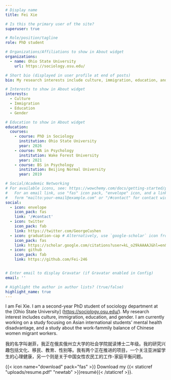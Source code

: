 ```yaml
---
# Display name
title: Fei Xie

# Is this the primary user of the site?
superuser: true

# Role/position/tagline
role: PhD student

# Organizations/Affiliations to show in About widget
organizations:
  - name: Ohio State University
    url: https://sociology.osu.edu/

# Short bio (displayed in user profile at end of posts)
bio: My research interests include culture, immigration, education, and gender.

# Interests to show in About widget
interests:
  - Culture
  - Immigration
  - Education
  - Gender

# Education to show in About widget
education:
  courses:
    - course: PhD in Sociology
      institution: Ohio State University
      year: 2026
    - course: MA in Psychology
      institution: Wake Forest University
      year: 2021
    - course: BS in Psychology
      institution: Beijing Normal University
      year: 2019

# Social/Academic Networking
# For available icons, see: https://wowchemy.com/docs/getting-started/page-builder/#icons
#   For an email link, use "fas" icon pack, "envelope" icon, and a link in the
#   form "mailto:your-email@example.com" or "/#contact" for contact widget.
social:
  - icon: envelope
    icon_pack: fas
    link: '/#contact'
  - icon: twitter
    icon_pack: fab
    link: https://twitter.com/GeorgeCushen
  - icon: graduation-cap # Alternatively, use `google-scholar` icon from `ai` icon pack
    icon_pack: fas
    link: https://scholar.google.com/citations?user=kL_o29kAAAAJ&hl=en&oi=ao
  - icon: github
    icon_pack: fab
    link: https://github.com/Fei-246


# Enter email to display Gravatar (if Gravatar enabled in Config)
email: ''

# Highlight the author in author lists? (true/false)
highlight_name: true
---
```


I am Fei Xie. I am a second-year PhD student of sociology department at the [Ohio State University] (https://sociology.osu.edu/). My research interest includes culture, immigration, education, and gender. I am currently working on a study focusing on Asian international students' mental health disadvantage, and a study about the work-fammily balance of Chinese women migrant workers.

我的名字叫谢菲，我正在俄亥俄州立大学的社会学院就读博士二年级。我的研究兴趣包括文化、移民、教育、性别等。我有两个正在推进的项目，一个关注亚洲留学生的心理健康，另一个则是关于中国女性农民工的工作-家庭平衡问题。


{{< icon name="download" pack="fas" >}} Download my {{< staticref "uploads/resume.pdf" "newtab" >}}resumé{{< /staticref >}}.

